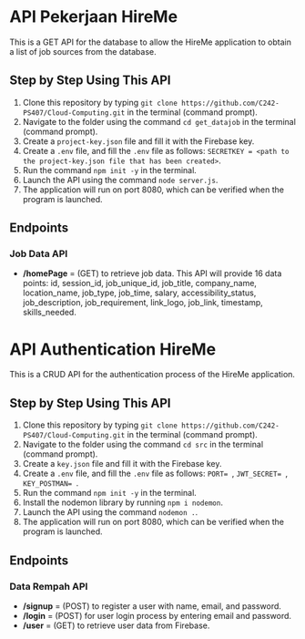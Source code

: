 # API Pekerjaan HireMe
This is a GET API for the database to allow the HireMe application to obtain a list of job sources from the database.

## Step by Step Using This API
1. Clone this repository by typing `git clone https://github.com/C242-PS407/Cloud-Computing.git` in the terminal (command prompt).
2. Navigate to the folder using the command `cd get_datajob` in the terminal (command prompt).
3. Create a `project-key.json` file and fill it with the Firebase key.
4. Create a `.env` file, and fill the `.env` file as follows: `SECRETKEY = <path to the project-key.json file that has been created>`.
5. Run the command `npm init -y` in the terminal.
6. Launch the API using the command `node server.js`.
7. The application will run on port 8080, which can be verified when the program is launched.

## Endpoints
### Job Data API
* **/homePage** = (GET) to retrieve job data. This API will provide 16 data points: id, session_id, job_unique_id, job_title, company_name, location_name, job_type, job_time, salary, accessibility_status, job_description, job_requirement, link_logo, job_link, timestamp, skills_needed.

# API Authentication HireMe
This is a CRUD API for the authentication process of the HireMe application. 

## Step by Step Using This API
1. Clone this repository by typing `git clone https://github.com/C242-PS407/Cloud-Computing.git` in the terminal (command prompt).
2. Navigate to the folder using the command `cd src` in the terminal (command prompt).
3. Create a `key.json` file and fill it with the Firebase key.
4. Create a `.env` file, and fill the `.env` file as follows: `PORT= `, `JWT_SECRET= `, `KEY_POSTMAN= `.
5. Run the command `npm init -y` in the terminal.
6. Install the nodemon library by running `npm i nodemon`.
7. Launch the API using the command `nodemon .`.
8. The application will run on port 8080, which can be verified when the program is launched.

## Endpoints
### Data Rempah API
* **/signup** = (POST) to register a user with name, email, and password.
* **/login** = (POST) for user login process by entering email and password.
* **/user** = (GET) to retrieve user data from Firebase.
